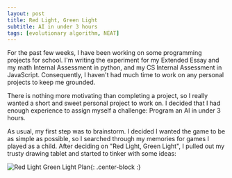 ```yaml
---
layout: post
title: Red Light, Green Light
subtitle: AI in under 3 hours
tags: [evolutionary algorithm, NEAT]
---
```


For the past few weeks, I have been working on some programming projects for school. I'm writing the experiment for my Extended Essay and my math Internal Assessment in python, and my CS Internal Assessment in JavaScript. Consequently, I haven't had much time to work on any personal projects to keep me grounded. 

There is nothing more motivating than completing a project, so I really wanted a short and sweet personal project to work on. I decided that I had enough experience to assign myself a challenge: Program an AI in under 3 hours.

As usual, my first step was to brainstorm. I decided I wanted the game to be as simple as possible, so I searched through my memories for games I played as a child. After deciding on "Red Light, Green Light", I pulled out my trusty drawing tablet and started to tinker with some ideas:

![Red Light Green Light Plan](/img/TrafficLight/plan.png){: .center-block :}